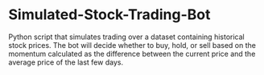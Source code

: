 # Simulated-Stock-Trading-Bot
Python script that simulates trading over a dataset containing historical stock prices. The bot will decide whether to buy, hold, or sell based on the momentum calculated as the difference between the current price and the average price of the last few days.
